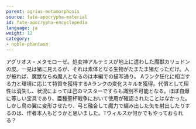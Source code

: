 ```yaml
---
parent: agrius-metamorphosis
source: fate-apocrypha-material
id: fate-apocrypha-encyclopedia
language: ja
weight: 12
category:
- noble-phantasm
---
```


アグリオス・メタモローゼ。処女神アルテミスが地上に遣わした魔獣カリュドンの皮。一見は猪に見えるが、それは素体となる生物がたまたま猪だっただけ。人が被れば、魔獣ならぬ魔人となるのは本編での描写通り。
Aランク狂化に相当する力と環境に応じて特質を獲得するAランクの変化スキルを獲得。代償として理性は消失し、状況によっては己のマスターですらも識別不可能となる。ほぼ自爆に等しい宝具であり、亜種聖杯戦争において使用が確認されたことはなかった。
しかし鳥の翼に変形させたり、弓と融合して魔力で編み出した矢を射出したりするのは、作者本人もどうかと思いました。Tウィルスか何かでもやっておられる？

